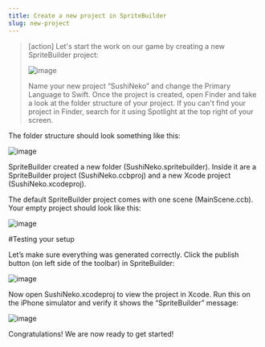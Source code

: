 ```yaml
---
title: Create a new project in SpriteBuilder
slug: new-project
---
```


> [action]
> Let's start the work on our game by creating a new SpriteBuilder project:
>
> ![image](./SpriteBuilder_New_Project.png)
>
> Name your new project “SushiNeko” and change the Primary Language to Swift. Once the project is created, open Finder and take a look at the folder structure of your project. If you can't find your project in Finder, search for it using Spotlight at the top right of your screen.

The folder structure should look something like this:

![image](./SpriteBuilder_Filesystem.png)

SpriteBuilder created a new folder (SushiNeko.spritebuilder). Inside it are a SpriteBuilder project (SushiNeko.ccbproj) and a new Xcode project (SushiNeko.xcodeproj).

The default SpriteBuilder project comes with one scene (MainScene.ccb). Your empty project should look like this:

![image](./SpriteBuilder_Empty_Project.png)

#Testing your setup

Let’s make sure everything was generated correctly. Click the publish button (on left side of the toolbar) in SpriteBuilder:

![image](./SpriteBuilder_Publish.png)

Now open SushiNeko.xcodeproj to view the project in Xcode. Run this on the iPhone simulator and verify it shows the “SpriteBuilder” message:

![image](./Simulator_New.png)

Congratulations! We are now ready to get started!
